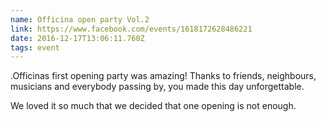 ```yaml
---
name: Officina open party Vol.2
link: https://www.facebook.com/events/1618172628486221
date: 2016-12-17T13:06:11.760Z
tags: event
---
```

.Officinas first opening party was amazing! Thanks to friends, neighbours, musicians and everybody passing by, you made this day unforgettable.

We loved it so much that we decided that one opening is not enough.